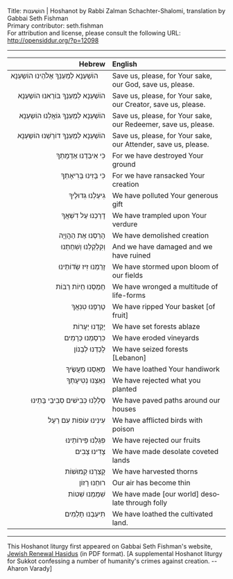 <html>
<head></head>
<body>
Title: הושׁענות | Hoshanot by Rabbi Zalman Schachter-Shalomi, translation by Gabbai Seth Fishman<br />
Primary contributor: seth.fishman<br />
For attribution and license, please consult the following URL: <a href="http://opensiddur.org/?p=12098">http://opensiddur.org/?p=12098</a>
<p />
<hr />

<table style="margin-left: auto;margin-right: auto;" class="draggable">
<thead><tr><th id="x" style="text-align: right;">Hebrew</th><th style="text-align: left;">English</th></tr></thead>
<tbody>
<tr>
<td style="vertical-align:top;" width="46%">
<div class="liturgy" lang="he">
הוֹשַׁעְנָא לְמַעַנְךָ אֶלֹהֵינוּ הוֹשַעְנָא
</span></div>
</td>
 
<td style="vertical-align:top;" width="53%">
<div class="english" lang="en">
Save us, please, for Your sake, our God, save us, please.
</div>
</td></tr>


<tr><td style="vertical-align:top;" width="46%">
<div class="liturgy" lang="he" style="text-align: right;">
הוֹשַׁעְנָא לְמַעַנְךָ בּוֹרֵאנוּ הוֹשַעְנָא
</span></div>
</td>
 
<td style="vertical-align:top;" width="53%">
<div class="english" lang="en">
Save us, please, for Your sake, our Creator, save us, please.
</div>
</td></tr>


<tr><td style="vertical-align:top;" width="46%">
<div class="liturgy" lang="he" style="text-align: right;">
הוֹשַׁעְנָא לְמַעַנְךָ גוֹאֲלֵנוּ הוֹשַעְנָא
</span></div>
</td>
 
<td style="vertical-align:top;" width="53%">
<div class="english" lang="en">
Save us, please, for Your sake, our Redeemer, save us, please.
</div>
</td></tr>


<tr><td style="vertical-align:top;" width="46%">
<div class="liturgy" lang="he" style="text-align: right;">
הוֹשַׁעְנָא לְמַעַנְךָ דוֹרְשֵׁנוּ הוֹשַעְנָא
</span></div>
</td>
 
<td style="vertical-align:top;" width="53%">
<div class="english" lang="en">
Save us, please, for Your sake, our Attender, save us, please.
</div>
</td></tr>


<tr><td style="vertical-align:top;" width="46%">
<div class="liturgy" lang="he" style="text-align: right;">
כִּי אִיבַּדְנוּ אַדְמָתְךָ
</span></div>
</td>
 
<td style="vertical-align:top;" width="53%">
<div class="english" lang="en">
For we have destroyed Your ground
</div>
</td></tr>


<tr><td style="vertical-align:top;" width="46%">
<div class="liturgy" lang="he" style="text-align: right;">
כִּי בָּזִינוּ בְּרִיאָתְךָ
</span></div>
</td>
 
<td style="vertical-align:top;" width="53%">
<div class="english" lang="en">
For we have ransacked Your creation  
</div>
</td></tr>


<tr><td style="vertical-align:top;" width="46%">
<div class="liturgy" lang="he" style="text-align: right;">
גִיעַלְנוּ גִדוּלֶיךָ
</span></div>
</td>
 
<td style="vertical-align:top;" width="53%">
<div class="english" lang="en">
We have polluted Your generous gift
</div>
</td></tr>


<tr><td style="vertical-align:top;" width="46%">
<div class="liturgy" lang="he" style="text-align: right;">
דָרַכְנוּ עַל דִשְׁאֲךָ
</span></div>
</td>
 
<td style="vertical-align:top;" width="53%">
<div class="english" lang="en">
We have trampled upon Your verdure 
</div>
</td></tr>


<tr><td style="vertical-align:top;" width="46%">
<div class="liturgy" lang="he" style="text-align: right;">
הָרַסְנוּ אֶת הַהֲוָיָה
</span></div>
</td>
 
<td style="vertical-align:top;" width="53%">
<div class="english" lang="en">
We have demolished creation
</div>
</td></tr>


<tr><td style="vertical-align:top;" width="46%">
<div class="liturgy" lang="he" style="text-align: right;">
וְקִלְקַלְנוּ וְשִׁחַתְנוּ
</span></div>
</td>
 
<td style="vertical-align:top;" width="53%">
<div class="english" lang="en">
And we have damaged and we have ruined
</div>
</td></tr>


<tr><td style="vertical-align:top;" width="46%">
<div class="liturgy" lang="he" style="text-align: right;">
זָרַמְנוּ זִיז שְׂדוֹתֵינוּ
</span></div>
</td>
 
<td style="vertical-align:top;" width="53%">
<div class="english" lang="en">
We have stormed upon bloom of our fields
</div>
</td></tr>


<tr><td style="vertical-align:top;" width="46%">
<div class="liturgy" lang="he" style="text-align: right;">
חָמַסְנוּ חַיוֹת רַבּוֹת
</span></div>
</td>
 
<td style="vertical-align:top;" width="53%">
<div class="english" lang="en">
We have wronged a multitude of life-forms
</div>
</td></tr>


<tr><td style="vertical-align:top;" width="46%">
<div class="liturgy" lang="he" style="text-align: right;">
טָרַפְנוּ טִנִאֲךָ
</span></div>
</td>
 
<td style="vertical-align:top;" width="53%">
<div class="english" lang="en">
We have ripped Your basket [of fruit]
</div>
</td></tr>


<tr><td style="vertical-align:top;" width="46%">
<div class="liturgy" lang="he" style="text-align: right;">
יָקַדְנוּ יְעָרוֹת
</span></div>
</td>
 
<td style="vertical-align:top;" width="53%">
<div class="english" lang="en">
We have set forests ablaze
</div>
</td></tr>


<tr><td style="vertical-align:top;" width="46%">
<div class="liturgy" lang="he" style="text-align: right;">
כִּרְסַמְנוּ כְּרָמִים
</span></div>
</td>
 
<td style="vertical-align:top;" width="53%">
<div class="english" lang="en">
We have eroded vineyards
</div>
</td></tr>


<tr><td style="vertical-align:top;" width="46%">
<div class="liturgy" lang="he" style="text-align: right;">
לָכַדְנוּ לְבָנוֹן
</span></div>
</td>
 
<td style="vertical-align:top;" width="53%">
<div class="english" lang="en">
We have seized forests [Lebanon]
</div>
</td></tr>


<tr><td style="vertical-align:top;" width="46%">
<div class="liturgy" lang="he" style="text-align: right;">
מָאַסְנוּ מַעֲשֶׂיךָ
</span></div>
</td>
 
<td style="vertical-align:top;" width="53%">
<div class="english" lang="en">
We have loathed Your handiwork
</div>
</td></tr>


<tr><td style="vertical-align:top;" width="46%">
<div class="liturgy" lang="he" style="text-align: right;">
נִאַצְנוּ נְטִיעָתְךָ
</span></div>
</td>
 
<td style="vertical-align:top;" width="53%">
<div class="english" lang="en">
We have rejected what you planted
</div>
</td></tr>


<tr><td style="vertical-align:top;" width="46%">
<div class="liturgy" lang="he" style="text-align: right;">
סָלַלְנוּ כְּבִישׁים סְבִיבֵי בָּתֵינוּ
</span></div>
</td>
 
<td style="vertical-align:top;" width="53%">
<div class="english" lang="en">
We have paved paths around our houses
</div>
</td></tr>


<tr><td style="vertical-align:top;" width="46%">
<div class="liturgy" lang="he" style="text-align: right;">
עִינִינוּ עוֹפוֹת עִם רַעַל
</span></div>
</td>
 
<td style="vertical-align:top;" width="53%">
<div class="english" lang="en">
We have afflicted birds with poison
</div>
</td></tr>


<tr><td style="vertical-align:top;" width="46%">
<div class="liturgy" lang="he" style="text-align: right;">
פִּגַלְנוּ פֵּירוֹתֵינוּ
</span></div>
</td>
 
<td style="vertical-align:top;" width="53%">
<div class="english" lang="en">
We have rejected our fruits
</div>
</td></tr>


<tr><td style="vertical-align:top;" width="46%">
<div class="liturgy" lang="he" style="text-align: right;">
צָדִינוּ צָבִים
</span></div>
</td>
 
<td style="vertical-align:top;" width="53%">
<div class="english" lang="en">
We have made desolate coveted lands
</div>
</td></tr>


<tr><td style="vertical-align:top;" width="46%">
<div class="liturgy" lang="he" style="text-align: right;">
קָצַרְנוּ קְמוּשׁוֹת
</span></div>
</td>
 
<td style="vertical-align:top;" width="53%">
<div class="english" lang="en">
We have harvested thorns
</div>
</td></tr>


<tr><td style="vertical-align:top;" width="46%">
<div class="liturgy" lang="he" style="text-align: right;">
רוּחֵנוּ רָזוֹן
</span></div>
</td>
 
<td style="vertical-align:top;" width="53%">
<div class="english" lang="en">
Our air has become thin
</div>
</td></tr>


<tr><td style="vertical-align:top;" width="46%">
<div class="liturgy" lang="he" style="text-align: right;">
שִׁמַמְנוּ שִׁטוֹת
</span></div>
</td>
 
<td style="vertical-align:top;" width="53%">
<div class="english" lang="en">
We have made [our world] desolate through folly
</div>
</td></tr>


<tr><td style="vertical-align:top;" width="46%">
<div class="liturgy" lang="he" style="text-align: right;">
תִיעַבְנוּ תָלַמִים
</span></div>
</td>
 
<td style="vertical-align:top;" width="53%">
<div class="english" lang="en">
We have loathed the cultivated land.
</div>
</td></tr></tbody></table>

<hr />

This Hoshanot liturgy first appeared on Gabbai Seth Fishman's website, <a href="http://www.jewishrenewalhasidus.org/Reb-Zalman-Resources/hoshanot%20pdf.pdf">Jewish Renewal Hasidus</a> (in PDF format). [A supplemental Hoshanot liturgy for Sukkot confessing a number of humanity's crimes against creation. --Aharon Varady]
</body>
</html>